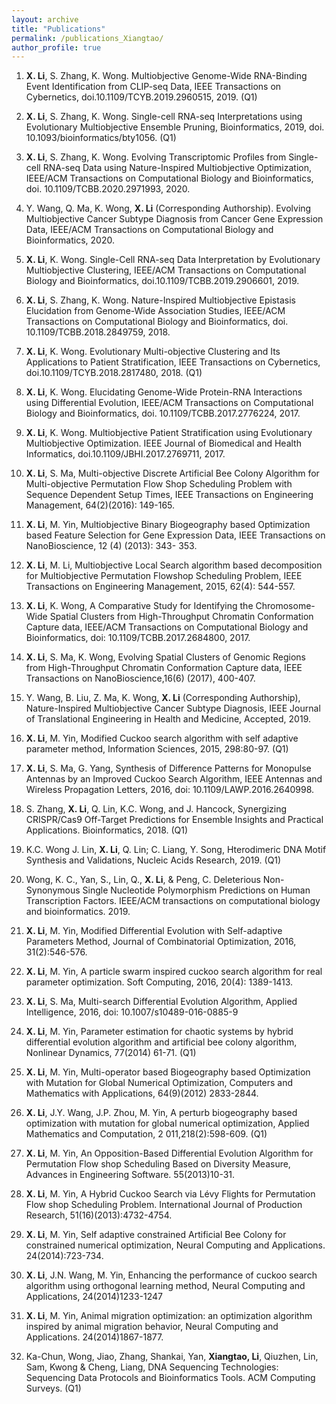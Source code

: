 ```yaml
---
layout: archive
title: "Publications"
permalink: /publications_Xiangtao/ 
author_profile: true
---
```






1. **X. Li**, S. Zhang, K. Wong. Multiobjective Genome-Wide RNA-Binding Event Identification from CLIP-seq Data, IEEE Transactions on Cybernetics, doi.10.1109/TCYB.2019.2960515, 2019. (Q1)

2. **X. Li**, S. Zhang, K. Wong. Single-cell RNA-seq Interpretations using Evolutionary Multiobjective Ensemble Pruning, Bioinformatics, 2019, doi. 10.1093/bioinformatics/bty1056. (Q1)

3. **X. Li**, S. Zhang, K. Wong. Evolving Transcriptomic Profiles from Single-cell RNA-seq Data using Nature-Inspired Multiobjective Optimization, IEEE/ACM Transactions on Computational Biology and Bioinformatics, doi. 10.1109/TCBB.2020.2971993, 2020.

4. Y. Wang, Q. Ma, K. Wong, **X. Li** (Corresponding Authorship). Evolving Multiobjective Cancer Subtype Diagnosis from Cancer Gene Expression Data, IEEE/ACM Transactions on Computational Biology and Bioinformatics, 2020.

5. **X. Li**, K. Wong. Single-Cell RNA-seq Data Interpretation by Evolutionary Multiobjective Clustering, IEEE/ACM Transactions on Computational Biology and Bioinformatics, doi.10.1109/TCBB.2019.2906601, 2019.

6. **X. Li**, S. Zhang, K. Wong. Nature-Inspired Multiobjective Epistasis Elucidation from Genome-Wide Association Studies, IEEE/ACM Transactions on Computational Biology and Bioinformatics, doi. 10.1109/TCBB.2018.2849759, 2018.

7. **X. Li**, K. Wong. Evolutionary Multi-objective Clustering and Its Applications to Patient Stratification, IEEE Transactions on Cybernetics, doi.10.1109/TCYB.2018.2817480, 2018. (Q1)

8. **X. Li**, K. Wong. Elucidating Genome-Wide Protein-RNA Interactions using Differential Evolution, IEEE/ACM Transactions on Computational Biology and Bioinformatics, doi. 10.1109/TCBB.2017.2776224, 2017.

9. **X. Li**, K. Wong. Multiobjective Patient Stratification using Evolutionary Multiobjective Optimization. IEEE Journal of Biomedical and Health Informatics, doi.10.1109/JBHI.2017.2769711, 2017.

10. **X. Li**, S. Ma, Multi-objective Discrete Artificial Bee Colony Algorithm for Multi-objective Permutation Flow Shop Scheduling Problem with Sequence Dependent Setup Times, IEEE Transactions on Engineering Management, 64(2)(2016): 149-165.

11. **X. Li**, M. Yin, Multiobjective Binary Biogeography based Optimization based Feature Selection for Gene Expression Data, IEEE Transactions on NanoBioscience, 12 (4) (2013): 343- 353.

12. **X. Li**, M. Li, Multiobjective Local Search algorithm based decomposition for Multiobjective Permutation Flowshop Scheduling Problem, IEEE Transactions on Engineering Management, 2015, 62(4): 544-557.

13. **X. Li**, K. Wong, A Comparative Study for Identifying the Chromosome-Wide Spatial Clusters from High-Throughput Chromatin Conformation Capture data, IEEE/ACM Transactions on Computational Biology and Bioinformatics, doi: 10.1109/TCBB.2017.2684800, 2017.

14. **X. Li**, S. Ma, K. Wong, Evolving Spatial Clusters of Genomic Regions from High-Throughput Chromatin Conformation Capture data, IEEE Transactions on NanoBioscience,16(6) (2017), 400-407.

15. Y. Wang, B. Liu, Z. Ma, K. Wong, **X. Li** (Corresponding Authorship), Nature-Inspired Multiobjective Cancer Subtype Diagnosis, IEEE Journal of Translational Engineering in Health and Medicine, Accepted, 2019.

16. **X. Li**, M. Yin, Modified Cuckoo search algorithm with self adaptive parameter method, Information Sciences, 2015, 298:80-97. (Q1)

17. **X. Li**, S. Ma, G. Yang, Synthesis of Difference Patterns for Monopulse Antennas by an Improved Cuckoo Search Algorithm, IEEE Antennas and Wireless Propagation Letters, 2016, doi: 10.1109/LAWP.2016.2640998.

18. S. Zhang, **X. Li**, Q. Lin, K.C. Wong, and J. Hancock, Synergizing CRISPR/Cas9 Off-Target Predictions for Ensemble Insights and Practical Applications. Bioinformatics, 2018. (Q1)

19. K.C. Wong J. Lin, **X. Li**, Q. Lin; C. Liang, Y. Song, Hterodimeric DNA Motif Synthesis and Validations, Nucleic Acids Research, 2019. (Q1)

20. Wong, K. C., Yan, S., Lin, Q., **X. Li**, & Peng, C. Deleterious Non-Synonymous Single Nucleotide Polymorphism Predictions on Human Transcription Factors. IEEE/ACM transactions on computational biology and bioinformatics. 2019.

21. **X. Li**, M. Yin, Modified Differential Evolution with Self-adaptive Parameters Method, Journal of Combinatorial Optimization, 2016, 31(2):546-576.

22. **X. Li**, M. Yin, A particle swarm inspired cuckoo search algorithm for real parameter optimization. Soft Computing, 2016, 20(4): 1389-1413.

23. **X. Li**, S. Ma, Multi-search Differential Evolution Algorithm, Applied Intelligence, 2016, doi: 10.1007/s10489-016-0885-9

24. **X. Li**, M. Yin, Parameter estimation for chaotic systems by hybrid differential evolution algorithm and artificial bee colony algorithm, Nonlinear Dynamics, 77(2014) 61-71. (Q1)

25. **X. Li**, M. Yin, Multi-operator based Biogeography based Optimization with Mutation for Global Numerical Optimization, Computers and Mathematics with Applications, 64(9)(2012) 2833-2844.

26. **X. Li**, J.Y. Wang, J.P. Zhou, M. Yin, A perturb biogeography based optimization with mutation for global numerical optimization, Applied Mathematics and Computation, 2 011,218(2):598-609. (Q1)

27. **X. Li**, M. Yin, An Opposition-Based Differential Evolution Algorithm for Permutation Flow shop Scheduling Based on Diversity Measure, Advances in Engineering Software. 55(2013)10-31.

28. **X. Li**, M. Yin, A Hybrid Cuckoo Search via Lévy Flights for Permutation Flow shop Scheduling Problem. International Journal of Production Research, 51(16)(2013):4732-4754.

29. **X. Li**, M. Yin, Self adaptive constrained Artificial Bee Colony for constrained numerical optimization, Neural Computing and Applications. 24(2014):723-734.

30. **X. Li**, J.N. Wang, M. Yin, Enhancing the performance of cuckoo search algorithm using orthogonal learning method, Neural Computing and Applications, 24(2014)1233-1247

31. **X. Li**, M. Yin, Animal migration optimization: an optimization algorithm inspired by animal migration behavior, Neural Computing and Applications. 24(2014)1867-1877.

32. Ka-Chun, Wong, Jiao, Zhang, Shankai, Yan, **Xiangtao, Li**, Qiuzhen, Lin, Sam, Kwong & Cheng, Liang, DNA Sequencing Technologies: Sequencing Data Protocols and Bioinformatics Tools. ACM Computing Surveys. (Q1)
